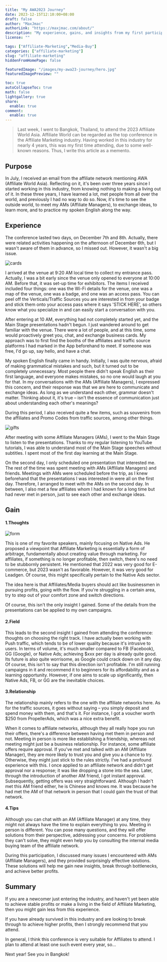 ```yaml
---
title: "My AWA2023 Journey"
date: 2023-12-15T12:10:00+08:00
draft: false
author: "MaxJmac"
authorLink: "https://maxjmac.com/about/"
description: "My experience, gains, and insights from my first participation in Affiliate World Asia."
license: ""

tags: ["Affiliate-Marketing","Media-Buy"]
categories: ["affiliate-marketing"]
slug: "affiliate-marketing"
hiddenFromHomePage: false

featuredImage: "/images/my-awa23-journey/hero.jpg"
featuredImagePreview: ""

toc: true
autoCollapseToc: true
math: false
lightgallery: true
share:
  enable: true
comment:
  enable: true
---
```


> Last week, I went to Bangkok, Thailand, to attend the 2023 Affiliate World Asia. Affiliate World can be regarded as the top conference in the Affiliate Marketing industry. Having worked in this industry for nearly 4 years, this was my first time attending, due to some well-known reasons. Thus, I write this article as a memento.

## Purpose

In July, I received an email from the affiliate network mentioning AWA (Affiliate World Asia). Reflecting on it, it's been over three years since I started working in this industry, from knowing nothing to making a living out of it. In these three years, I have learned a lot, met people from all over the world, and previously I had no way to do so. Now, it's time to see the outside world, to meet my AMs (Affiliate Managers), to exchange ideas, to learn more, and to practice my spoken English along the way.

## Experience

The conference lasted two days, on December 7th and 8th. Actually, there were related activities happening on the afternoon of December 6th, but I wasn't aware of them in advance, so I missed out. However, it wasn't a big issue.

![cards](/images/my-awa23-journey/cards.jpg)

I arrived at the venue at 9:20 AM local time to collect my entrance pass. Actually, I was a bit early since the venue only opened to everyone at 10:00 AM. Before that, it was set-up time for exhibitors. The items I received included four things: one was the Wi-Fi details for the venue, one was a map of the venue, one was a badge, and one was an access pass. You can peel off the Verticals/Traffic Sources you are interested in from your badge and stick them onto your access pass where it says 'STICK HERE', so others know what you specialize in and can easily start a conversation with you.


After entering at 10 AM, everything had not completely started yet, and the Main Stage presentations hadn't begun. I just wandered around to get familiar with the venue. There were a lot of people, and at this time, some would proactively greet you, chat, and exchange business cards. My approach was to first find the booths of the affiliates and traffic source platforms I had marked in the App beforehand to meet. If someone was free, I'd go up, say hello, and have a chat.


My spoken English finally came in handy. Initially, I was quite nervous, afraid of making grammatical mistakes and such, but it turned out to be completely unnecessary. Most people there didn't speak English as their first language, and everyone makes mistakes, so no one would laugh at you for that. In my conversations with the AMs (Affiliate Managers), I expressed this concern, and their response was that we are here to communicate and exchange ideas. As long as we understand each other, grammar doesn't matter. Thinking about it, it's true – isn't the essence of communication just about understanding each other's meanings?


During this period, I also received quite a few items, such as souvenirs from the affiliates and Promo Codes from traffic sources, among other things.

![gifts](/images/my-awa23-journey/gifts.jpg)

After meeting with some Affiliate Managers (AMs), I went to the Main Stage to listen to the presentations. Thanks to my regular listening to YouTube tutorials, I was able to understand most of the Main Stage speeches without subtitles. I spent most of the first day learning at the Main Stage.


On the second day, I only scheduled one presentation that interested me. The rest of the time was spent meeting with AMs (Affiliate Managers) and friends. Meetings with AMs were scheduled before the trip, as I knew beforehand that the presentations I was interested in were all on the first day. Therefore, I arranged to meet with the AMs on the second day. In between, I also met a few affiliates whom I had known for a long time but had never met in person, just to see each other and exchange ideas.

## Gain

#### 1.Thoughts

![form](/images/my-awa23-journey/form.jpg)

This is one of my favorite speakers, mainly focusing on Native Ads. He proposed a viewpoint that Affiliate Marketing is essentially a form of arbitrage, fundamentally about creating value through marketing. For affiliates, if something is no longer profitable, then switch, there's no need to be stubbornly persistent. He mentioned that 2022 was very good for E-commerce, but 2023 wasn't as favorable. However, it was very good for Leadgen. Of course, this might specifically pertain to the Native Ads sector.


The idea here is that Affiliates/Media buyers should act like businessmen in pursuing profits, going with the flow. If you're struggling in a certain area, try to step out of your comfort zone and switch directions.


Of course, this isn't the only insight I gained. Some of the details from the presentations can be applied to my own campaigns.

#### 2.Field

This leads to the second insight I gained from attending the conference: thoughts on choosing the right track. I have actually been working with Push traffic, which tends to be of lower quality because it's intrusive to users. In terms of volume, it's much smaller compared to FB (Facebook), GG (Google), or Native Ads; achieving $xxx per day is already quite good. Its future is also quite worrisome, as Google could crack down on it any day. Of course, this isn't to say that this direction isn't profitable. I'm still running campaigns in it and recommend it to beginners for its affordability and as a learning opportunity. However, if one aims to scale up significantly, then Native Ads, FB, or GG are the inevitable choices.

#### 3.Relationship

The relationship mainly refers to the one with the affiliate networks here. As for the traffic sources, it goes without saying – you simply deposit and spend money with them, and that's it. For instance, I got a voucher worth $250 from PropellerAds, which was a nice extra benefit.


When it comes to affiliate networks, although they all really hope you run their offers, there's a difference between having met them in person and not. Meeting in person is more like establishing a friendship, whereas not meeting might just be a business relationship. For instance, some affiliate offers require approval. If you've met and talked with an AM (Affiliate Manager), they are more likely to trust you and give you a chance to try. Otherwise, they might just stick to the rules strictly. I've had a profound experience with this. I once applied to an affiliate network and didn't get approval nor a response; it was like dropping a stone into the sea. Later, through the introduction of another AM friend, I got instant approval. Subsequently, getting offers was very straightforward. Although I hadn't met this AM friend either, he is Chinese and knows me. It was because he had met the AM of that network in person that I could gain the trust of that network.

#### 4.Tips

Although you can chat with an AM (Affiliate Manager) at any time, they might not always have the time to explain everything to you. Meeting in person is different. You can pose many questions, and they will offer solutions from their perspective, addressing your concerns. For problems they can't solve, they might even help you by consulting the internal media buying team of the affiliate network.


During this participation, I discussed many issues I encountered with AMs (Affiliate Managers), and they provided surprisingly effective solutions. These solutions will help me gain new insights, break through bottlenecks, and achieve better profits.

## Summary

If you are a newcomer just entering the industry, and haven't yet been able to achieve stable profits or make a living in the field of Affiliate Marketing, then you might gain less from this experience.

If you have already survived in this industry and are looking to break through to achieve higher profits, then I strongly recommend that you attend.

In general, I think this conference is very suitable for Affiliates to attend. I plan to attend at least one such event every year, so...

Next year! See you in Bangkok!